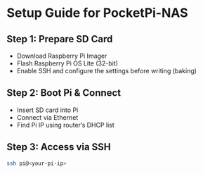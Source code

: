 # Setup Guide for PocketPi-NAS

## Step 1: Prepare SD Card
- Download Raspberry Pi Imager
- Flash Raspberry Pi OS Lite (32-bit)
- Enable SSH and configure the settings before writing (baking)

## Step 2: Boot Pi & Connect
- Insert SD card into Pi
- Connect via Ethernet
- Find Pi IP using router’s DHCP list

## Step 3: Access via SSH
```bash
ssh pi@<your-pi-ip>